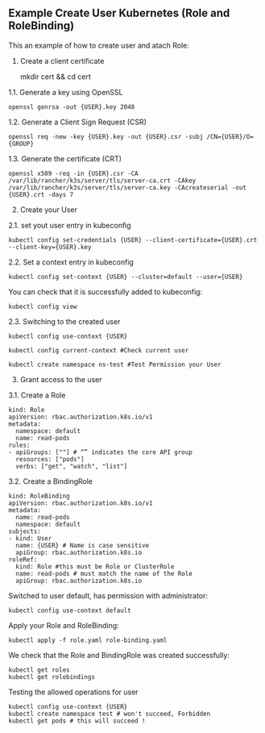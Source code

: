 Example Create User Kubernetes (Role and RoleBinding)
----------------

This an example of how to create user and atach Role:


1. Create a client certificate

    mkdir cert && cd cert

1.1. Generate a key using OpenSSL

    openssl genrsa -out {USER}.key 2048

1.2. Generate a Client Sign Request (CSR)
   
    openssl req -new -key {USER}.key -out {USER}.csr -subj /CN={USER}/O={GROUP}

1.3. Generate the certificate (CRT)

    openssl x509 -req -in {USER}.csr -CA /var/lib/rancher/k3s/server/tls/server-ca.crt -CAkey /var/lib/rancher/k3s/server/tls/server-ca.key -CAcreateserial -out {USER}.crt -days 7

2. Create your User

2.1. set yout user entry in kubeconfig

    kubectl config set-credentials {USER} --client-certificate={USER}.crt --client-key={USER}.key

2.2. Set a context entry in kubeconfig

    kubectl config set-context {USER} --cluster=default --user={USER}

You can check that it is successfully added to kubeconfig:

    kubectl config view

2.3. Switching to the created user

    kubectl config use-context {USER}

    kubectl config current-context #Check current user

    kubectl create namespace ns-test #Test Permission your User

3. Grant access to the user

3.1. Create a Role

    kind: Role
    apiVersion: rbac.authorization.k8s.io/v1
    metadata:
      namespace: default
      name: read-pods
    rules:
    - apiGroups: [""] # “” indicates the core API group
      resources: ["pods"]
      verbs: ["get", "watch", "list"]

3.2. Create a BindingRole

    kind: RoleBinding
    apiVersion: rbac.authorization.k8s.io/v1
    metadata:
      name: read-pods
      namespace: default
    subjects:
    - kind: User
      name: {USER} # Name is case sensitive
      apiGroup: rbac.authorization.k8s.io
    roleRef:
      kind: Role #this must be Role or ClusterRole
      name: read-pods # must match the name of the Role
      apiGroup: rbac.authorization.k8s.io

Switched to user default, has permission with administrator:

    kubectl config use-context default

Apply your Role and RoleBinding:

    kubectl apply -f role.yaml role-binding.yaml

We check that the Role and BindingRole was created successfully:

    kubectl get roles
    kubectl get rolebindings

Testing the allowed operations for user

    kubectl config use-context {USER}
    kubectl create namespace test # won't succeed, Forbidden
    kubectl get pods # this will succeed !

